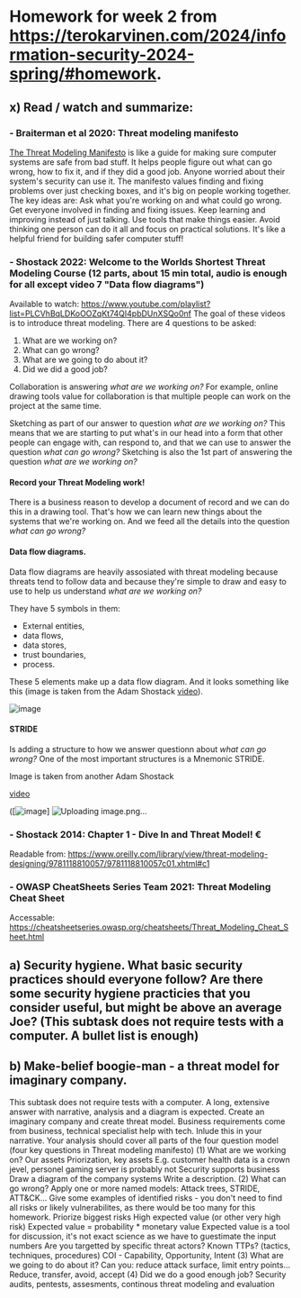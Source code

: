 # Homework for week 2 from https://terokarvinen.com/2024/information-security-2024-spring/#homework.

## **x) Read / watch and summarize:**

### **- Braiterman et al 2020: Threat modeling manifesto**
[The Threat Modeling Manifesto](https://www.threatmodelingmanifesto.org/#values) is like a guide for making sure computer systems are safe from bad stuff. It helps people figure out what can go wrong, how to fix it, and if they did a good job. Anyone worried about their system's security can use it. The manifesto values finding and fixing problems over just checking boxes, and it's big on people working together.
The key ideas are:
Ask what you're working on and what could go wrong.
Get everyone involved in finding and fixing issues.
Keep learning and improving instead of just talking.
Use tools that make things easier.
Avoid thinking one person can do it all and focus on practical solutions.
It's like a helpful friend for building safer computer stuff!

### **- Shostack 2022: Welcome to the Worlds Shortest Threat Modeling Course (12 parts, about 15 min total, audio is enough for all except video 7 "Data flow diagrams")**

Available to watch: https://www.youtube.com/playlist?list=PLCVhBqLDKoOOZqKt74QI4pbDUnXSQo0nf
The goal of these videos is to introduce threat modeling. 
There are 4 questions to be asked:
1. What are we working on?
2. What can go wrong?
3. What are we going to do about it?
4. Did we did a good job?

Collaboration is answering _what are we working on?_ For example, online drawing tools value for collaboration is that multiple people can work on the project at the same time. 

Sketching as part of our answer to question _what are we working on?_ This means that we are starting to put what's in our head into a form that other people can engage with, can respond to, and that we can use to answer the question _what can go wrong?_ Sketching is also the 1st part of answering the question _what are we working on?_

#### Record your Threat Modeling work!
There is a business reason to develop a document of record and we can do this in a drawing tool. That's how we can learn new things about the systems that we're working on. And we feed all the details into the question _what can go wrong?_

#### Data flow diagrams. 
Data flow diagrams are heavily assosiated with threat modeling because threats tend to follow data and because they're simple to draw and easy to use to help us understand _what are we working on?_

They have 5 symbols in them:
 - External entities,
 - data flows,
 - data stores,
 - trust boundaries,
 - process.

These 5 elements make up a data flow diagram. And it looks something like this (image is taken from the Adam Shostack [video](https://www.youtube.com/playlist?list=PLCVhBqLDKoOOZqKt74QI4pbDUnXSQo0nf)).


![image](https://github.com/securghost/h2/assets/142783540/0eaedac8-41d8-423b-819e-6ca02a0516ae)



#### STRIDE
Is adding a structure to how we answer questionn about _what can go wrong?_
One of the most important structures is a Mnemonic STRIDE. 

Image is taken from another Adam Shostack

[video](https://www.youtube.com/watch?v=iGkX06sVFFM&list=PLCVhBqLDKoOOZqKt74QI4pbDUnXSQo0nf&index=9)

([![image](https://github.com/securghost/h2/assets/142783540/e1b5553e-e7fc-48c9-8d08-ddb4b0675ba4)]
![Uploading image.png…]()



### **- Shostack 2014: Chapter 1 - Dive In and Threat Model! €**

Readable from: https://www.oreilly.com/library/view/threat-modeling-designing/9781118810057/9781118810057c01.xhtml#c1

### **- OWASP CheatSheets Series Team 2021: Threat Modeling Cheat Sheet**

Accessable: https://cheatsheetseries.owasp.org/cheatsheets/Threat_Modeling_Cheat_Sheet.html


## a) Security hygiene. What basic security practices should everyone follow? Are there some security hygiene practicies that you consider useful, but might be above an average Joe? (This subtask does not require tests with a computer. A bullet list is enough)


## b) Make-belief boogie-man - a threat model for imaginary company.
This subtask does not require tests with a computer.
A long, extensive answer with narrative, analysis and a diagram is expected.
Create an imaginary company and create threat model.
Business requirements come from business, technical specialist help with tech. Inlude this in your narrative.
Your analysis should cover all parts of the four question model (four key questions in Threat modeling manifesto)
(1) What are we working on?
Our assets
Priorization, key assets
E.g. customer health data is a crown jevel, personel gaming server is probably not
Security supports business
Draw a diagram of the company systems
Write a description.
(2) What can go wrong?
Apply one or more named models: Attack trees, STRIDE, ATT&CK...
Give some examples of identified risks - you don't need to find all risks or likely vulnerabilites, as there would be too many for this homework.
Priorize biggest risks
High expected value (or other very high risk)
Expected value = probability * monetary value
Expected value is a tool for discussion, it's not exact science as we have to guestimate the input numbers
Are you targetted by specific threat actors?
Known TTPs? (tactics, techniques, procedures)
COI - Capability, Opportunity, Intent
(3) What are we going to do about it?
Can you: reduce attack surface, limit entry points...
Reduce, transfer, avoid, accept
(4) Did we do a good enough job?
Security audits, pentests, assesments, continous threat modeling and evaluation
